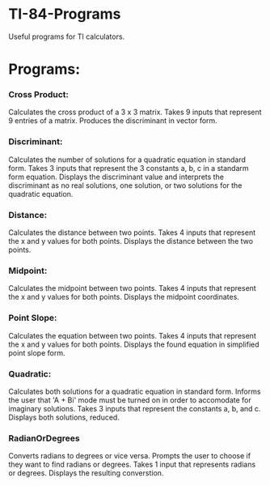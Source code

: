 # TI-84-Programs
Useful programs for TI calculators.


# Programs:

### Cross Product:

Calculates the cross product of a 3 x 3 matrix. Takes 9 inputs that represent 9 entries of a matrix. Produces the discriminant in vector form.

### Discriminant:

Calculates the number of solutions for a quadratic equation in standard form. Takes 3 inputs that represent the 3 constants a, b, c in a standarm form equation. Displays the discriminant value and interprets the discriminant as no real solutions, one solution, or two solutions for the quadratic equation. 

### Distance:

Calculates the distance between two points. Takes 4 inputs that represent the x and y values for both points. Displays the distance between the two points.

### Midpoint:

Calculates the midpoint between two points. Takes 4 inputs that represent the x and y values for both points. Displays the midpoint coordinates. 

### Point Slope:

Calculates the equation between two points. Takes 4 inputs that represent the x and y values for both points. Displays the found equation in simplified point slope form.

### Quadratic:

Calculates both solutions for a quadratic equation in standard form. Informs the user that 'A + Bi' mode must be turned on in order to accomodate for imaginary solutions. Takes 3 inputs that represent the constants a, b, and c. Displays both solutions, reduced.

### RadianOrDegrees

Converts radians to degrees or vice versa. Prompts the user to choose if they want to find radians or degrees. Takes 1 input that represents radians or degrees. Displays the resulting converstion.



